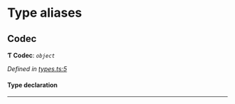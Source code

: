 

# Type aliases

<a id="codec"></a>

##  Codec

**Ƭ Codec**: *`object`*

*Defined in [types.ts:5](https://github.com/polkadot-js/common/blob/294c255/packages/trie-codec/src/types.ts#L5)*

#### Type declaration

___


